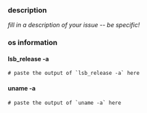 <!--
please check pinned issues first!

NOTE: deadsnakes only provides packages for ubuntu LTS releases (even number + .04)
- it's a lot of  **free** work already to build packages for LTS releases
- if you or your company would like to pay for this, please reach out directly
  (you can find my email address in my commits)

If you appreciate the work done here, please consider sponsoring:
- https://github.com/sponsors/asottile
-->

### description

_fill in a description of your issue -- be specific!_

### os information

#### lsb_release -a

```
# paste the output of `lsb_release -a` here
```

#### uname -a

```
# paste the output of `uname -a` here
```
